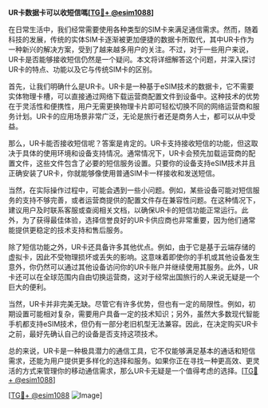 **UR卡数据卡可以收短信嗎[[TG💪+ @esim1088](https://t.me/s/esim1088)]**

在日常生活中，我们经常需要使用各种类型的SIM卡来满足通信需求。然而，随着科技的发展，传统的实体SIM卡逐渐被更加便捷的数据卡所取代，其中UR卡作为一种新兴的解决方案，受到了越来越多用户的关注。不过，对于一些用户来说，UR卡是否能够接收短信仍然是一个疑问。本文将详细解答这个问题，并深入探讨UR卡的特点、功能以及它与传统SIM卡的区别。

首先，让我们明确什么是UR卡。UR卡是一种基于eSIM技术的数据卡，它不需要实体物理卡槽，可以直接通过网络下载运营商配置文件到设备中。这种技术的优势在于灵活性和便携性，用户无需更换物理卡片即可轻松切换不同的网络运营商和服务计划。UR卡的应用场景非常广泛，无论是旅行者还是商务人士，都可以从中受益。

那么，UR卡能否接收短信呢？答案是肯定的。UR卡支持接收短信的功能，但这取决于具体的使用环境和设备支持情况。通常情况下，UR卡会预先加载运营商的配置文件，这些文件包含了必要的短信服务设置。只要你的设备支持eSIM技术并且正确安装了UR卡，你就能够像使用普通SIM卡一样接收和发送短信。

当然，在实际操作过程中，可能会遇到一些小问题。例如，某些设备可能对短信服务的支持不够完善，或者运营商提供的配置文件存在兼容性问题。在这种情况下，建议用户及时联系客服或查阅相关文档，以确保UR卡的短信功能正常运行。此外，为了获得最佳体验，选择信誉良好的UR卡供应商也非常重要，因为他们通常能提供更稳定的技术支持和售后服务。

除了短信功能之外，UR卡还具备许多其他优点。例如，由于它是基于云端存储的虚拟卡，因此不受物理损坏或丢失的影响。这意味着即使你的手机或其他设备发生意外，你仍然可以通过其他设备访问你的UR卡账户并继续使用其服务。此外，UR卡还可以在全球范围内自由切换运营商，这对于经常出国旅行的人来说无疑是一个巨大的便利。

当然，UR卡并非完美无缺。尽管它有许多优势，但也有一定的局限性。例如，初期设置可能相对复杂，需要用户具备一定的技术知识；另外，虽然大多数现代智能手机都支持eSIM技术，但仍有一部分老旧机型无法兼容。因此，在决定购买UR卡之前，最好先确认自己的设备是否支持这项技术。

总的来说，UR卡是一种极具潜力的通信工具，它不仅能够满足基本的通话和短信需求，还能为用户提供更多样化的选择和服务。如果你正在寻找一种更高效、更灵活的方式来管理你的移动通信需求，那么UR卡无疑是一个值得考虑的选择。[[TG💪+ @esim1088](https://t.me/s/esim1088)]

[[TG💪+ @esim1088](https://t.me/s/esim1088) ![Image](https://i.postimg.cc/4NQfJmqS/Snipaste-2025-05-13-00-14-12.png)]